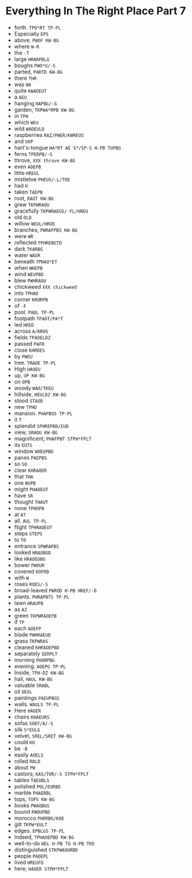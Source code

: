 # Everything In The Right Place Part 7

* forth. `TPO*RT TP-PL`
* Especially `EPS`
* above, `PWOF KW-BG`
* where `W-R`
* the `-T`
* large `HRARPBLG`
* boughs `PWO*U/-S`
* parted, `PARTD KW-BG`
* there `THR`
* was `WA`
* quite `KWAOEUT`
* a `AEU`
* hanging `HAPBG/-G`
* garden, `TKPWA*RPB KW-BG`
* in `TPH`
* which `WEU`
* wild `WAOEULD`
* raspberries `RAZ/PWER/KWREUS`
* and `SKP`
* hart's-tongue `HA*RT AE S*/SP-S H-PB TUPBG`
* ferns `TPERPB/-S`
* throve, `XXX throve KW-BG`
* even `AOEPB`
* little `HREUL`
* mistletoe `PHEUS/-L/TOE`
* had `H`
* taken `TAEPB`
* root, `RAOT KW-BG`
* grew `TKPWRAOU`
* gracefully `TKPWRAEUS/-FL/HREU`
* old `OLD`
* willow `WEUL/HROE`
* branches, `PWRAFPBS KW-BG`
* were `WR`
* reflected `TPHREBGTD`
* dark `TKARBG`
* water `WAUR`
* beneath `TPHAO*ET`
* when `WHEPB`
* wind `WEUPBD`
* blew `PWHRAOU`
* chickweed `XXX chickweed`
* into `TPHAO`
* corner `KRORPB`
* of `-F`
* pool. `PAOL TP-PL`
* footpath `TPAOT/PA*T`
* led `HRED`
* across `A/KROS`
* fields `TPAOELDZ`
* passed `PAFD`
* close `KHROES`
* by `PWEU`
* tree. `TRAOE TP-PL`
* High `HAOEU`
* up, `UP KW-BG`
* on `OPB`
* woody `WAO/TKEU`
* hillside, `HEULDZ KW-BG`
* stood `STAOD`
* new `TPHU`
* mansion. `PHAPBGS TP-PL`
* it `T`
* splendid `SPHREPBD/EUD`
* view, `SRAOU KW-BG`
* magnificent; `PHAFPBT STPH*FPLT`
* its `EUTS`
* window `WOEUPBD`
* panes `PAEPBS`
* so `SO`
* clear `KHRAOER`
* that `THA`
* one `WUPB`
* might `PHAOEUT`
* have `SR`
* thought `THAUT`
* none `TPHOPB`
* at `AT`
* all. `AUL TP-PL`
* flight `TPHRAOEUT`
* steps `STEPS`
* to `TO`
* entrance `SPWRAPBS`
* looked `HRAOBGD`
* like `HRAOEUBG`
* bower `PWOUR`
* covered `KOFRD`
* with `W`
* roses `ROES/-S`
* broad-leaved `PWROD H-PB HREF/-D`
* plants. `PHRAPBTS TP-PL`
* lawn `HRAUPB`
* as `AZ`
* green `TKPWRAOEPB`
* if `TP`
* each `AOEFP`
* blade `PWHRAEUD`
* grass `TKPWRAS`
* cleaned `KHRAOEPBD`
* separately `SERPLT`
* morning `PHORPBG`
* evening. `AOEPG TP-PL`
* Inside, `TPH-DZ KW-BG`
* hall, `HAUL KW-BG`
* valuable `SRABL`
* oil `OEUL`
* paintings `PAEUPBGS`
* walls. `WAULS TP-PL`
* Here `HAOER`
* chairs `KHAEURS`
* sofas `SOEF/A/-S`
* silk `S*EULG`
* velvet, `SREL/SRET KW-BG`
* could `KO`
* be `-B`
* easily `AOELS`
* rolled `ROLD`
* about `PW`
* castors; `KAS/TOR/-S STPH*FPLT`
* tables `TAEUBLS`
* polished `POL/EURBD`
* marble `PHAERBL`
* tops, `TOPS KW-BG`
* books `PWAOBGS`
* bound `PWOUPBD`
* morocco `PHORBG/KOE`
* gilt `TKPW*EULT`
* edges. `EPBLGS TP-PL`
* Indeed, `TPHAOEPBD KW-BG`
* well-to-do `WEL H-PB TO H-PB TKO`
* distinguished `STKPWAOURBD`
* people `PAOEPL`
* lived `HREUFD`
* here; `HAOER STPH*FPLT`

